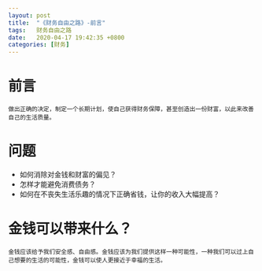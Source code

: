 ```yaml
---
layout: post
title:  "《财务自由之路》-前言"
tags:   财务自由之路
date:   2020-04-17 19:42:35 +0800
categories: [财务] 
---
```

# 前言

    做出正确的决定，制定一个长期计划，使自己获得财务保障，甚至创造出一份财富，以此来改善自己的生活质量。

# 问题
- 如何消除对金钱和财富的偏见？
- 怎样才能避免消费债务？
- 如何在不丧失生活乐趣的情况下正确省钱，让你的收入大幅提高？

# 金钱可以带来什么？
    金钱应该给予我们安全感、自由感。金钱应该为我们提供这样一种可能性，一种我们可以过上自己想要的生活的可能性，金钱可以使人更接近于幸福的生活。



